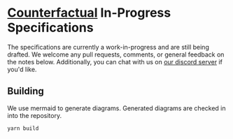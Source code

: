 # [Counterfactual](https://counterfactual.com) In-Progress Specifications

The specifications are currently a work-in-progress and are still being drafted. We welcome any pull requests, comments, or general feedback on the notes below. Additionally, you can chat with us on [our discord server](https://counterfactual.com/chat) if you'd like.

## Building

We use mermaid to generate diagrams. Generated diagrams are checked in into the repository.

```
yarn build
```
